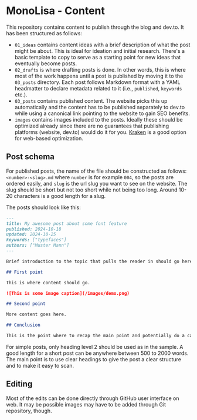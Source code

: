 # MonoLisa - Content

This repository contains content to publish through the blog and dev.to. It has been structured as follows:

* `01_ideas` contains content ideas with a brief description of what the post might be about. This is ideal for ideation and initial research. There's a basic template to copy to serve as a starting point for new ideas that eventually become posts.
* `02_drafts` is where drafting posts is done. In other words, this is where most of the work happens until a post is published by moving it to the `03_posts` directory. Each post follows Markdown format with a YAML headmatter to declare metadata related to it (i.e., `published`, `keywords` etc.).
* `03_posts` contains published content. The website picks this up automatically and the content has to be published separately to dev.to while using a canonical link pointing to the website to gain SEO benefits.
* `images` contains images included to the posts. Ideally these should be optimized already since there are no guarantees that publishing platforms (website, dev.to) would do it for you. [Kraken](https://kraken.io/web-interface) is a good option for web-based optimization.

## Post schema

For published posts, the name of the file should be constructed as follows: `<number>-<slug>.md` where `number` is for example `004`, so the posts are ordered easily, and `slug` is the url slug you want to see on the website. The slug should be short but not too short while not being too long. Around 10-20 characters is a good length for a slug.

The posts should look like this:

```markdown
---
title: My awesome post about some font feature
published: 2024-10-18
updated: 2024-10-25
keywords: ["typefaces"]
authors: ["Muster Mann"]
---

Brief introduction to the topic that pulls the reader in should go here. It should give a promise of what is to come and generate interest.

## First point

This is where content should go.

![This is some image caption](/images/demo.png)

## Second point

More content goes here.

## Conclusion

This is the point where to recap the main point and potentially do a call to action and the a link follows this sentence as an example: [more information can be found at MonoLisa website](https://monolisa.dev).
```

For simple posts, only heading level 2 should be used as in the sample. A good length for a short post can be anywhere between 500 to 2000 words. The main point is to use clear headings to give the post a clear structure and to make it easy to scan.

## Editing

Most of the edits can be done directly through GitHub user interface on web. It may be possible images may have to be added through Git repository, though.
